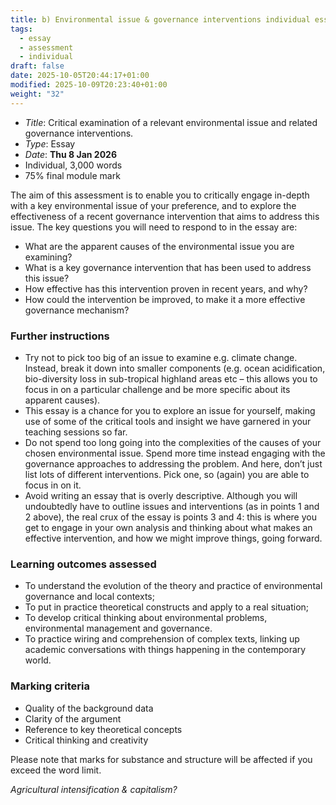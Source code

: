 ```yaml
---
title: b) Environmental issue & governance interventions individual essay
tags:
  - essay
  - assessment
  - individual
draft: false
date: 2025-10-05T20:44:17+01:00
modified: 2025-10-09T20:23:40+01:00
weight: "32"
---
```

- *Title*: Critical examination of a relevant environmental issue and related governance interventions.
- *Type*: Essay
- *Date*: **Thu 8 Jan 2026**
- Individual, 3,000 words
- 75% final module mark

The aim of this assessment is to enable you to critically engage in-depth with a key environmental issue of your preference, and to explore the effectiveness of a recent governance intervention that aims to address this issue. The key questions you will need to respond to in the essay are:

- What are the apparent causes of the environmental issue you are examining?
- What is a key governance intervention that has been used to address this issue?
- How effective has this intervention proven in recent years, and why?
- How could the intervention be improved, to make it a more effective governance mechanism?
### Further instructions
- Try not to pick too big of an issue to examine e.g. climate change. Instead, break it down into smaller components (e.g. ocean acidification, bio-diversity loss in sub-tropical highland areas etc – this allows you to focus in on a particular challenge and be more specific about its apparent causes).
- This essay is a chance for you to explore an issue for yourself, making use of some of the critical tools and insight we have garnered in your teaching sessions so far.
- Do not spend too long going into the complexities of the causes of your chosen environmental issue. Spend more time instead engaging with the governance approaches to addressing the problem. And here, don’t just list lots of different interventions. Pick one, so (again) you are able to focus in on it.
- Avoid writing an essay that is overly descriptive. Although you will undoubtedly have to outline issues and interventions (as in points 1 and 2 above), the real crux of the essay is points 3 and 4: this is where you get to engage in your own analysis and thinking about what makes an effective intervention, and how we might improve things, going forward.
### Learning outcomes assessed
- To understand the evolution of the theory and practice of environmental governance and local contexts;
- To put in practice theoretical constructs and apply to a real situation;
- To develop critical thinking about environmental problems, environmental management and governance.
- To practice wiring and comprehension of complex texts, linking up academic conversations with things happening in the contemporary world.
### Marking criteria
- Quality of the background data
- Clarity of the argument
- Reference to key theoretical concepts
- Critical thinking and creativity

Please note that marks for substance and structure will be affected if you exceed the word limit.

*Agricultural intensification & capitalism?*